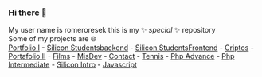 ### Hi there 👋

My user name is romeroresek this is my ✨ _special_ ✨ repository<br>
Some of my projects are 🌐<br>
[Portfolio I](https://juanromero.ar) - [Silicon Studentsbackend](https://studentsback.juanromero.ar) - [Silicon StudentsFrontend](https://students.juanromero.ar) - [Criptos](https://criptos.juanromero.ar) - [Portafolio II](https://portafolio.juanromero.ar) - [Films](https://peliculas.juanromero.ar) - [MisDev](https://misdev.juanromero.ar) - [Contact](https://contact.juanromero.ar) - [Tennis](https://torneito.com.ar) - [Php Advance](https://portafolio.ar/php_avanzado_utn) - [Php Intermediate](https://portafolio.ar/php_intermedio_utn/noticias.php) - [Silicon Intro](https://portafolio.ar/intro_siliconMisiones/) - [Javascript](https://portafolio.ar/javascript_utn/)
